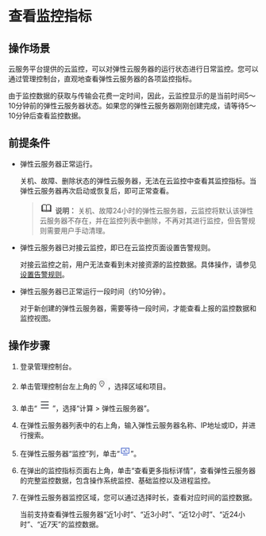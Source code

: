 # 查看监控指标<a name="ZH-CN_TOPIC_0027371530"></a>

## 操作场景<a name="section11121260224613"></a>

云服务平台提供的云监控，可以对弹性云服务器的运行状态进行日常监控。您可以通过管理控制台，直观地查看弹性云服务器的各项监控指标。

由于监控数据的获取与传输会花费一定时间，因此，云监控显示的是当前时间5～10分钟前的弹性云服务器状态。如果您的弹性云服务器刚刚创建完成，请等待5～10分钟后查看监控数据。

## 前提条件<a name="section8439794224022"></a>

-   弹性云服务器正常运行。

    关机、故障、删除状态的弹性云服务器，无法在云监控中查看其监控指标。当弹性云服务器再次启动或恢复后，即可正常查看。

    >![](public_sys-resources/icon-note.gif) **说明：** 
    >关机、故障24小时的弹性云服务器，云监控将默认该弹性云服务器不存在，并在监控列表中删除，不再对其进行监控，但告警规则需要用户手动清理。

-   弹性云服务器已对接云监控，即已在云监控页面设置告警规则。

    对接云监控之前，用户无法查看到未对接资源的监控数据。具体操作，请参见[设置告警规则](设置告警规则.md)。

-   弹性云服务器已正常运行一段时间（约10分钟）。

    对于新创建的弹性云服务器，需要等待一段时间，才能查看上报的监控数据和监控视图。

## 操作步骤<a name="section12261517165"></a>

1.  登录管理控制台。
2.  单击管理控制台左上角的![](figures/icon-region.png)，选择区域和项目。
3.  单击“![](figures/service-list-98.jpg)”，选择“计算 \> 弹性云服务器”。
4.  在弹性云服务器列表中的右上角，输入弹性云服务器名称、IP地址或ID，并进行搜索。
5.  在弹性云服务器“监控”列，单击“![](figures/monitor.png)”。
6.  在弹出的监控指标页面右上角，单击“查看更多指标详情”，查看弹性云服务器的完整监控数据，包含操作系统监控、基础监控以及进程监控。
7.  在弹性云服务器监控区域，您可以通过选择时长，查看对应时间的监控数据。

    当前支持查看弹性云服务器“近1小时”、“近3小时”、“近12小时”、“近24小时”、“近7天”的监控数据。

